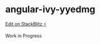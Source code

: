 # angular-ivy-yyedmg

[Edit on StackBlitz ⚡️](https://stackblitz.com/edit/angular-ivy-yyedmg)

Work in Progress